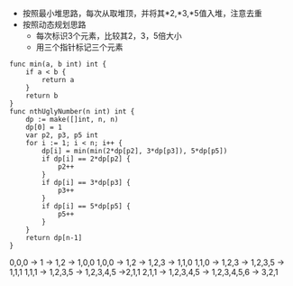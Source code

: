 - 按照最小堆思路，每次从取堆顶，并将其*2,*3,*5值入堆，注意去重
- 按照动态规划思路
  - 每次标识3个元素，比较其2，3，5倍大小
  - 用三个指针标记三个元素

```golang
func min(a, b int) int {
	if a < b {
		return a
	}
	return b
}
func nthUglyNumber(n int) int {
	dp := make([]int, n, n)
	dp[0] = 1
	var p2, p3, p5 int
	for i := 1; i < n; i++ {
		dp[i] = min(min(2*dp[p2], 3*dp[p3]), 5*dp[p5])
		if dp[i] == 2*dp[p2] {
			p2++
		}
		if dp[i] == 3*dp[p3] {
			p3++
		}
		if dp[i] == 5*dp[p5] {
			p5++
		}
	}
	return dp[n-1]
}
```

0,0,0 -> 1 -> 1,2 -> 1,0,0
1,0,0 -> 1,2 -> 1,2,3 -> 1,1,0
1,1,0 -> 1,2,3 -> 1,2,3,5 -> 1,1,1
1,1,1 -> 1,2,3,5 -> 1,2,3,4,5 ->2,1,1
2,1,1 -> 1,2,3,4,5 -> 1,2,3,4,5,6 -> 3,2,1
